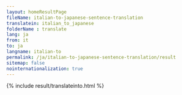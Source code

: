 ```yaml
---
layout: homeResultPage
fileName: italian-to-japanese-sentence-translation
translatein: italian_to_japanese
folderName : translate
lang: ja
from: it
to: ja
langname: italian-to
permalink: /ja/italian-to-japanese-sentence-translation/result
sitemap: false
nointernationalization: true
---
```

{% include result/translateinto.html %}

<script src="/js/result/translation.js" data-foldername="{{page.folderName}}" data-lang="{{page.lang}}"></script>
